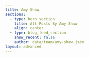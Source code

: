 ```yaml
---
title: Amy Shaw
sections:
  - type: hero_section
    title: All Posts By Amy Shaw
    align: center
  - type: blog_feed_section
    show_recent: false
    author: data/team/amy-shaw.json
layout: advanced
---
```

